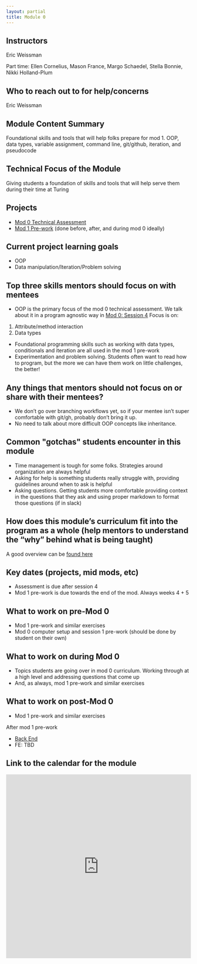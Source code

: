 ```yaml
---
layout: partial
title: Module 0
---
```


## Instructors

Eric Weissman

Part time:
Ellen Cornelius, Mason France, Margo Schaedel, Stella Bonnie, Nikki Holland-Plum

## Who to reach out to for help/concerns

Eric Weissman

## Module Content Summary

Foundational skills and tools that will help folks prepare for mod 1. OOP, data types, variable assignment, command line, git/github, iteration, and pseudocode

## Technical Focus of the Module

Giving students a foundation of skills and tools that will help serve them during their time at Turing

## Projects

- [Mod 0 Technical Assessment](https://mod0.turing.edu/assessment)
- [Mod 1 Pre-work](https://mod0.turing.edu/prework/) (done before, after, and during mod 0 ideally)

## Current project learning goals

- OOP
- Data manipulation/Iteration/Problem solving

## Top three skills mentors should focus on with mentees

- OOP is the primary focus of the mod 0 technical assessment. We talk about it in a program agnostic way in [Mod 0: Session 4](https://mod0.turing.io/session4/)
  Focus is on:

1. Attribute/method interaction
1. Data types

- Foundational programming skills such as working with data types, conditionals and iteration are all used in the mod 1 pre-work
- Experimentation and problem solving. Students often want to read how to program, but the more we can have them work on little challenges, the better!

## Any things that mentors should **not** focus on or share with their mentees?

- We don’t go over branching workflows yet, so if your mentee isn’t super comfortable with git/gh, probably don’t bring it up.
- No need to talk about more difficult OOP concepts like inheritance.

## Common "gotchas" students encounter in this module

- Time management is tough for some folks. Strategies around organization are always helpful
- Asking for help is something students really struggle with, providing guidelines around when to ask is helpful
- Asking questions. Getting students more comfortable providing context in the questions that they ask and using proper markdown to format those questions (if in slack)

## How does this module’s curriculum fit into the program as a whole **(help mentors to understand the “why” behind what is being taught)**

A good overview can be [found here](https://mod0.turing.io/)

## Key dates (projects, mid mods, etc)

- Assessment is due after session 4
- Mod 1 pre-work is due towards the end of the mod. Always weeks 4 + 5

## What to work on pre-Mod 0

- Mod 1 pre-work and similar exercises
- Mod 0 computer setup and session 1 pre-work (should be done by student on their own)

## What to work on during Mod 0

- Topics students are going over in mod 0 curriculum. Working through at a high level and addressing questions that come up
- And, as always, mod 1 pre-work and similar exercises

## What to work on post-Mod 0

- Mod 1 pre-work and similar exercises

After mod 1 pre-work

- [Back End](https://github.com/turingschool/ruby-exercises)
- FE: TBD

## Link to the calendar for the module

<iframe src="https://calendar.google.com/calendar/embed?src=casimircreative.com_12p4693hmer1orcepp74vg77pg%40group.calendar.google.com&ctz=America%2FDenver" style="border: 0" width="100%" height="500" frameborder="0" scrolling="yes"></iframe>
